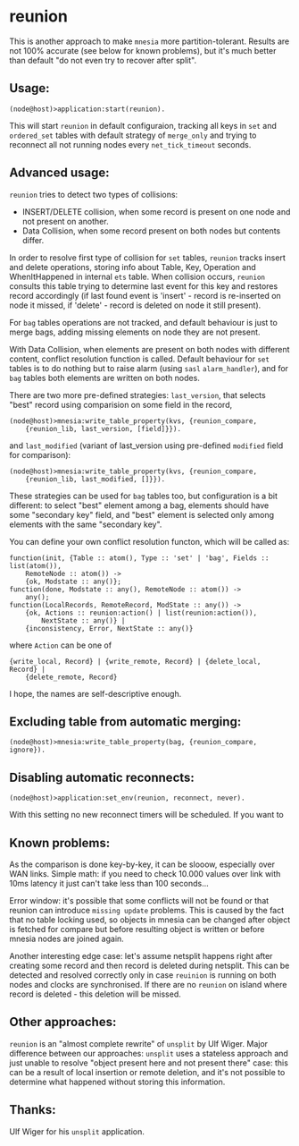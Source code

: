 
reunion
=======

This is another approach to make `mnesia` more partition-tolerant. 
Results are not 100% accurate (see below for known problems), but it's much 
better than default "do not even try to recover after split".

Usage:
------

	(node@host)>application:start(reunion).

This will start `reunion` in default configuraion, tracking all keys in
`set` and `ordered_set` tables with default strategy of `merge_only` and 
trying to reconnect all not running nodes every `net_tick_timeout` seconds.

Advanced usage:
---------------

`reunion` tries to detect two types of collisions: 
- INSERT/DELETE collision, when some record is present on one node and 
not present on another.
- Data Collision, when some record present on both nodes but contents differ.

In order to resolve first type of collision for `set` tables, `reunion` tracks
insert and delete operations, storing info about Table, Key, Operation and 
WhenItHappened in internal `ets` table. When collision occurs, `reunion` 
consults this table trying to determine last event for this key and restores 
record accordingly (if last found event is 'insert' - record is re-inserted 
on node it missed, if 'delete' - record is deleted on node it still present).

For `bag` tables operations are not tracked, and default behaviour is just to 
merge bags, adding missing elements on node they are not present. 

With Data Collision, when elements are present on both nodes with different
content, conflict resolution function is called. Default behaviour for 
`set` tables is to do nothing but to raise alarm (using `sasl` `alarm_handler`),
and for `bag` tables both elements are written on both nodes.

There are two more pre-defined strategies: `last_version`, that selects
"best" record using comparision on some field in the record, 

	(node@host)>mnesia:write_table_property(kvs, {reunion_compare, 
		{reunion_lib, last_version, [field]}}).

and `last_modified` (variant of last_version using pre-defined `modified` field
for comparison):

	(node@host)>mnesia:write_table_property(kvs, {reunion_compare, 
		{reunion_lib, last_modified, []}}).

These strategies can be used for `bag` tables too, but configuration is a bit
different: to select "best" element among a bag, elements should have some
"secondary key" field, and "best" element is selected only among elements with
the same "secondary key".

You can define your own conflict resolution functon, which will be called as:

	function(init, {Table :: atom(), Type :: 'set' | 'bag', Fields :: list(atom()), 
		RemoteNode :: atom()) -> 
		{ok, Modstate :: any()};
	function(done, Modstate :: any(), RemoteNode :: atom()) -> 
		any();
	function(LocalRecords, RemoteRecord, ModState :: any()) -> 
		{ok, Actions :: reunion:action() | list(reunion:action()), 
			NextState :: any()} | 
		{inconsistency, Error, NextState :: any()}
		
where `Action` can be one of 

	{write_local, Record} | {write_remote, Record} | {delete_local, Record} | 
		{delete_remote, Record}

I hope, the names are self-descriptive enough.

Excluding table from automatic merging:
---------------------------------------

	(node@host)>mnesia:write_table_property(bag, {reunion_compare, ignore}).

Disabling automatic reconnects: 
-------------------------------
	
	(node@host)>application:set_env(reunion, reconnect, never).

With this setting no new reconnect timers will be scheduled. If you want
to 

Known problems: 
---------------

As the comparison is done key-by-key, it can be slooow, especially over WAN links.
Simple math: if you need to check 10.000 values over link with 10ms latency it 
just can't take less than 100 seconds... 

Error window: it's possible that some conflicts will not be found or that 
reunion can introduce `missing update` problems. This is caused by the 
fact that no table locking used, so objects in mnesia can be changed 
after object is fetched for compare but before resulting object is 
written or before mnesia nodes are joined again.

Another interesting edge case: let's assume netsplit happens right after
creating some record and then record is deleted during netsplit. This can
be detected and resolved correctly only in case `reuinion` is running on 
both nodes and clocks are synchronised. If there are no `reunion` on 
island where record is deleted - this deletion will be missed.

Other approaches:
-----------------

`reunion` is an "almost complete rewrite" of `unsplit` by Ulf Wiger. 
Major difference between our approaches: `unsplit` uses a stateless 
approach and just unable to resolve "object present here and not present 
there" case: this can be a result of local insertion or remote deletion, 
and it's not possible to determine what happened without storing this information.

Thanks: 
-------

Ulf Wiger for his `unsplit` application. 

